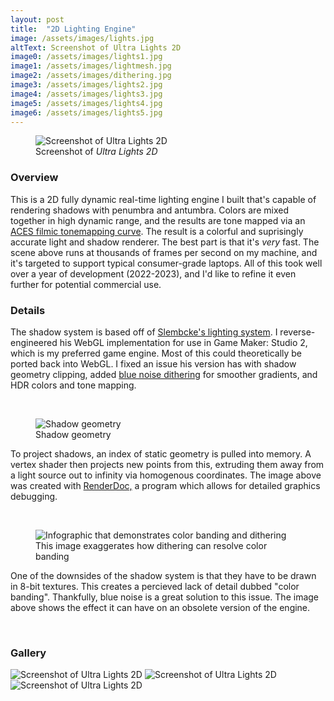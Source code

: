 ```yaml
---
layout: post
title:  "2D Lighting Engine"
image: /assets/images/lights.jpg
altText: Screenshot of Ultra Lights 2D
image0: /assets/images/lights1.jpg
image1: /assets/images/lightmesh.jpg
image2: /assets/images/dithering.jpg
image3: /assets/images/lights2.jpg
image4: /assets/images/lights3.jpg
image5: /assets/images/lights4.jpg
image6: /assets/images/lights5.jpg
---
```


<figure><img src="{{ page.image0 | relative_url }}" alt="Screenshot of Ultra Lights 2D" loading="lazy"><figcaption>Screenshot of <em>Ultra Lights 2D</em></figcaption></figure>

### Overview 

This is a 2D fully dynamic real-time lighting engine I built that's capable of rendering shadows with penumbra and antumbra. Colors are mixed together in high dynamic range, and the results are tone mapped via an [ACES filmic tonemapping curve](https://knarkowicz.wordpress.com/2016/01/06/aces-filmic-tone-mapping-curve/). The result is a colorful and suprisingly accurate light and shadow renderer. The best part is that it's *very* fast. The scene above runs at thousands of frames per second on my machine, and it's targeted to support typical consumer-grade laptops. All of this took well over a year of development (2022-2023), and I'd like to refine it even further for potential commercial use.

### Details

The shadow system is based off of [Slembcke's lighting system](https://slembcke.github.io/SuperFastSoftShadows). I reverse-engineered his WebGL implementation for use in Game Maker: Studio 2, which is my preferred game engine. Most of this could theoretically be ported back into WebGL. I fixed an issue his version has with shadow geometry clipping, added [blue noise dithering](https://momentsingraphics.de/BlueNoise.html) for smoother gradients, and HDR colors and tone mapping.

<br/>

<figure class="less-width"><img src="{{ page.image1 | relative_url }}" alt="Shadow geometry" loading="lazy"><figcaption>Shadow geometry</figcaption></figure>

To project shadows, an index of static geometry is pulled into memory. A vertex shader then projects new points from this, extruding them away from a light source out to infinity via homogenous coordinates. The image above was created with [RenderDoc,](https://renderdoc.org/) a program which allows for detailed graphics debugging.

<br/>

<figure class="less-width"><img src="{{ page.image2 | relative_url }}" alt="Infographic that demonstrates color banding and dithering" loading="lazy"><figcaption>This image exaggerates how dithering can resolve color banding</figcaption></figure>

One of the downsides of the shadow system is that they have to be drawn in 8-bit textures. This creates a percieved lack of detail dubbed "color banding". Thankfully, blue noise is a great solution to this issue. The image above shows the effect it can have on an obsolete version of the engine.

<br/>

### Gallery

<img src="{{ page.image3 | relative_url }}" alt="Screenshot of Ultra Lights 2D" loading="lazy">
<img src="{{ page.image4 | relative_url }}" alt="Screenshot of Ultra Lights 2D" loading="lazy">
<img src="{{ page.image5 | relative_url }}" alt="Screenshot of Ultra Lights 2D" loading="lazy">